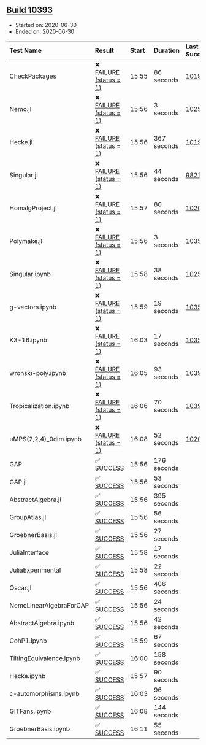 ## [Build 10393](https://oscarci.mathematik.uni-kl.de/job/oscar/10393/)

* Started on: 2020-06-30
* Ended on: 2020-06-30

| Test Name    | Result | Start | Duration | Last Success | First Failure |
|:-------------|:-------|:------|:---------|:-------------|:--------------|
| CheckPackages | ❌ [FAILURE (status = 1)](https://oscarci.mathematik.uni-kl.de/job/oscar/10393/artifact/logs/build-10393/CheckPackages.log) | 15:55 | 86 seconds | [10197](https://oscarci.mathematik.uni-kl.de/job/oscar/10197/) | [10198](https://oscarci.mathematik.uni-kl.de/job/oscar/10198/) |
| Nemo.jl | ❌ [FAILURE (status = 1)](https://oscarci.mathematik.uni-kl.de/job/oscar/10393/artifact/logs/build-10393/Nemo.jl.log) | 15:56 | 3 seconds | [10252](https://oscarci.mathematik.uni-kl.de/job/oscar/10252/) | [10253](https://oscarci.mathematik.uni-kl.de/job/oscar/10253/) |
| Hecke.jl | ❌ [FAILURE (status = 1)](https://oscarci.mathematik.uni-kl.de/job/oscar/10393/artifact/logs/build-10393/Hecke.jl.log) | 15:56 | 367 seconds | [10197](https://oscarci.mathematik.uni-kl.de/job/oscar/10197/) | [10198](https://oscarci.mathematik.uni-kl.de/job/oscar/10198/) |
| Singular.jl | ❌ [FAILURE (status = 1)](https://oscarci.mathematik.uni-kl.de/job/oscar/10393/artifact/logs/build-10393/Singular.jl.log) | 15:56 | 44 seconds | [9821](https://oscarci.mathematik.uni-kl.de/job/oscar/9821/) | [9822](https://oscarci.mathematik.uni-kl.de/job/oscar/9822/) |
| HomalgProject.jl | ❌ [FAILURE (status = 1)](https://oscarci.mathematik.uni-kl.de/job/oscar/10393/artifact/logs/build-10393/HomalgProject.jl.log) | 15:57 | 80 seconds | [10209](https://oscarci.mathematik.uni-kl.de/job/oscar/10209/) | [10210](https://oscarci.mathematik.uni-kl.de/job/oscar/10210/) |
| Polymake.jl | ❌ [FAILURE (status = 1)](https://oscarci.mathematik.uni-kl.de/job/oscar/10393/artifact/logs/build-10393/Polymake.jl.log) | 15:56 | 3 seconds | [10356](https://oscarci.mathematik.uni-kl.de/job/oscar/10356/) | [10357](https://oscarci.mathematik.uni-kl.de/job/oscar/10357/) |
| Singular.ipynb | ❌ [FAILURE (status = 1)](https://oscarci.mathematik.uni-kl.de/job/oscar/10393/artifact/logs/build-10393/Singular.ipynb.log) | 15:58 | 38 seconds | [10252](https://oscarci.mathematik.uni-kl.de/job/oscar/10252/) | [10253](https://oscarci.mathematik.uni-kl.de/job/oscar/10253/) |
| g-vectors.ipynb | ❌ [FAILURE (status = 1)](https://oscarci.mathematik.uni-kl.de/job/oscar/10393/artifact/logs/build-10393/g-vectors.ipynb.log) | 15:59 | 19 seconds | [10356](https://oscarci.mathematik.uni-kl.de/job/oscar/10356/) | [10357](https://oscarci.mathematik.uni-kl.de/job/oscar/10357/) |
| K3-16.ipynb | ❌ [FAILURE (status = 1)](https://oscarci.mathematik.uni-kl.de/job/oscar/10393/artifact/logs/build-10393/K3-16.ipynb.log) | 16:03 | 17 seconds | [10356](https://oscarci.mathematik.uni-kl.de/job/oscar/10356/) | [10357](https://oscarci.mathematik.uni-kl.de/job/oscar/10357/) |
| wronski-poly.ipynb | ❌ [FAILURE (status = 1)](https://oscarci.mathematik.uni-kl.de/job/oscar/10393/artifact/logs/build-10393/wronski-poly.ipynb.log) | 16:05 | 93 seconds | [10392](https://oscarci.mathematik.uni-kl.de/job/oscar/10392/) | [10393](https://oscarci.mathematik.uni-kl.de/job/oscar/10393/) |
| Tropicalization.ipynb | ❌ [FAILURE (status = 1)](https://oscarci.mathematik.uni-kl.de/job/oscar/10393/artifact/logs/build-10393/Tropicalization.ipynb.log) | 16:06 | 70 seconds | [10392](https://oscarci.mathematik.uni-kl.de/job/oscar/10392/) | [10393](https://oscarci.mathematik.uni-kl.de/job/oscar/10393/) |
| uMPS(2,2,4)_0dim.ipynb | ❌ [FAILURE (status = 1)](https://oscarci.mathematik.uni-kl.de/job/oscar/10393/artifact/logs/build-10393/uMPS-2-2-4-_0dim.ipynb.log) | 16:08 | 52 seconds | [10209](https://oscarci.mathematik.uni-kl.de/job/oscar/10209/) | [10210](https://oscarci.mathematik.uni-kl.de/job/oscar/10210/) |
| GAP | ✅ [SUCCESS](https://oscarci.mathematik.uni-kl.de/job/oscar/10393/artifact/logs/build-10393/GAP.log) | 15:56 | 176 seconds |  |  |
| GAP.jl | ✅ [SUCCESS](https://oscarci.mathematik.uni-kl.de/job/oscar/10393/artifact/logs/build-10393/GAP.jl.log) | 15:56 | 53 seconds |  |  |
| AbstractAlgebra.jl | ✅ [SUCCESS](https://oscarci.mathematik.uni-kl.de/job/oscar/10393/artifact/logs/build-10393/AbstractAlgebra.jl.log) | 15:56 | 395 seconds |  |  |
| GroupAtlas.jl | ✅ [SUCCESS](https://oscarci.mathematik.uni-kl.de/job/oscar/10393/artifact/logs/build-10393/GroupAtlas.jl.log) | 15:56 | 56 seconds |  |  |
| GroebnerBasis.jl | ✅ [SUCCESS](https://oscarci.mathematik.uni-kl.de/job/oscar/10393/artifact/logs/build-10393/GroebnerBasis.jl.log) | 15:56 | 27 seconds |  |  |
| JuliaInterface | ✅ [SUCCESS](https://oscarci.mathematik.uni-kl.de/job/oscar/10393/artifact/logs/build-10393/JuliaInterface.log) | 15:58 | 17 seconds |  |  |
| JuliaExperimental | ✅ [SUCCESS](https://oscarci.mathematik.uni-kl.de/job/oscar/10393/artifact/logs/build-10393/JuliaExperimental.log) | 15:58 | 22 seconds |  |  |
| Oscar.jl | ✅ [SUCCESS](https://oscarci.mathematik.uni-kl.de/job/oscar/10393/artifact/logs/build-10393/Oscar.jl.log) | 15:56 | 406 seconds |  |  |
| NemoLinearAlgebraForCAP | ✅ [SUCCESS](https://oscarci.mathematik.uni-kl.de/job/oscar/10393/artifact/logs/build-10393/NemoLinearAlgebraForCAP.log) | 15:56 | 24 seconds |  |  |
| AbstractAlgebra.ipynb | ✅ [SUCCESS](https://oscarci.mathematik.uni-kl.de/job/oscar/10393/artifact/logs/build-10393/AbstractAlgebra.ipynb.log) | 15:56 | 42 seconds |  |  |
| CohP1.ipynb | ✅ [SUCCESS](https://oscarci.mathematik.uni-kl.de/job/oscar/10393/artifact/logs/build-10393/CohP1.ipynb.log) | 15:59 | 67 seconds |  |  |
| TiltingEquivalence.ipynb | ✅ [SUCCESS](https://oscarci.mathematik.uni-kl.de/job/oscar/10393/artifact/logs/build-10393/TiltingEquivalence.ipynb.log) | 16:00 | 158 seconds |  |  |
| Hecke.ipynb | ✅ [SUCCESS](https://oscarci.mathematik.uni-kl.de/job/oscar/10393/artifact/logs/build-10393/Hecke.ipynb.log) | 15:57 | 90 seconds |  |  |
| c-automorphisms.ipynb | ✅ [SUCCESS](https://oscarci.mathematik.uni-kl.de/job/oscar/10393/artifact/logs/build-10393/c-automorphisms.ipynb.log) | 16:03 | 96 seconds |  |  |
| GITFans.ipynb | ✅ [SUCCESS](https://oscarci.mathematik.uni-kl.de/job/oscar/10393/artifact/logs/build-10393/GITFans.ipynb.log) | 16:08 | 144 seconds |  |  |
| GroebnerBasis.ipynb | ✅ [SUCCESS](https://oscarci.mathematik.uni-kl.de/job/oscar/10393/artifact/logs/build-10393/GroebnerBasis.ipynb.log) | 16:11 | 55 seconds |  |  |
